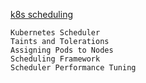 
[k8s scheduling](https://kubernetes.io/docs/concepts/scheduling-eviction/)
```
Kubernetes Scheduler
Taints and Tolerations
Assigning Pods to Nodes
Scheduling Framework
Scheduler Performance Tuning
```
